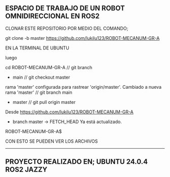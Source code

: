 ESPACIO DE TRABAJO DE UN ROBOT OMNIDIRECCIONAL EN ROS2
------------------------------------------------------

CLONAR ESTE REPOSITORIO POR MEDIO DEL COMANDO;

git clone -b master https://github.com/lukilu123/ROBOT-MECANUM-GR-A


EN LA TERMINAL DE UBUNTU

luego

cd ROBOT-MECANUM-GR-A
//
git branch
* main
//
git checkout master

rama 'master' configurada para rastrear 'origin/master'.
Cambiado a nueva rama 'master'
//
git branch
  main
* master
//
git pull origin master

Desde https://github.com/lukilu123/ROBOT-MECANUM-GR-A
 * branch            master     -> FETCH_HEAD
Ya está actualizado.

ROBOT-MECANUM-GR-A$

CON ESTO SE PUEDEN VER LOS ARCHIVOS

----------------------------------------------------
PROYECTO REALIZADO EN;
UBUNTU 24.0.4
ROS2 JAZZY
----------------------------------------------------
